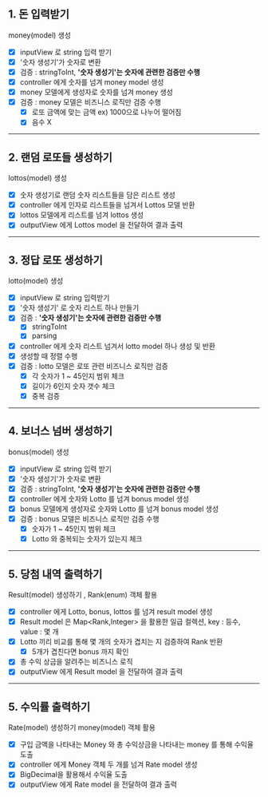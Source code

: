 ## 1. **돈 입력받기**
money(model) 생성
   
- [X] inputView 로 string 입력 받기
- [X] '숫자 생성기'가 숫자로 변환 
- [X] 검증 : stringToInt, **'숫자 생성기'는 숫자에 관련한 검증만 수행**
- [X] controller 에게 숫자를 넘겨 money model 생성
- [X] money 모델에게 생성자로 숫자를 넘겨 money 생성 
- [X] 검증 : money 모델은 비즈니스 로직만 검증 수행
  - [X] 로또 금액에 맞는 금액 ex) 1000으로 나누어 떨어짐
  - [X] 음수 X
***
## 2. **랜덤 로또들 생성하기**
lottos(model) 생성
   
- [X] 숫자 생성기로 랜덤 숫자 리스트들을 담은 리스트 생성
- [X] controller 에게 인자로 리스트들을 넘겨서 Lottos 모델 반환
- [X] lottos 모델에게 리스트를 넘겨 lottos 생성
- [X] outputView 에게 Lottos model 을 전달하여 결과 출력
***
## 3. **정답 로또 생성하기**
lotto(model) 생성
   
- [X] inputView 로 string 입력받기
- [X] '숫자 생성기' 로 숫자 리스트 하나 만들기
- [X] 검증 : **'숫자 생성기'는 숫자에 관련한 검증만 수행**
  - [X] stringToInt
  - [X] parsing
- [X] controller 에게 숫자 리스트 넘겨서 lotto model 하나 생성 및 반환
- [X] 생성할 때 정렬 수행
- [X] 검증 : lotto 모델은 로또 관련 비즈니스 로직만 검증
  - [X] 각 숫자가 1 ~ 45인지 범위 체크
  - [X] 길이가 6인지 숫자 갯수 체크
  - [X] 중복 검증
***
## 4. **보너스 넘버 생성하기**
bonus(model) 생성
   
- [X] inputView 로 string 입력 받기
- [X] '숫자 생성기'가 숫자로 변환
- [X] 검증 : stringToInt, **'숫자 생성기'는 숫자에 관련한 검증만 수행**
- [X] controller 에게 숫자와 Lotto 를 넘겨 bonus model 생성
- [X] bonus 모델에게 생성자로 숫자와 Lotto 를 넘겨 bonus model 생성
- [X] 검증 : bonus 모델은 비즈니스 로직만 검증 수행
  - [X] 숫자가 1 ~ 45인지 범위 체크
  - [X] Lotto 와 중복되는 숫자가 있는지 체크
***
## 5. **당첨 내역 출력하기**
Result(model) 생성하기 ,
Rank(enum) 객체 활용

- [X] controller 에게 Lotto, bonus, lottos 를 넘겨 result model 생성
- [X] Result model 은 Map<Rank,Integer> 을 활용한 일급 컬렉션, key : 등수, value : 몇 개
- [X] Lotto 끼리 비교를 통해 몇 개의 숫자가 겹치는 지 검증하여 Rank 반환
  - [X] 5개가 겹친다면 bonus 까지 확인
- [X] 총 수익 상금을 알려주는 비즈니스 로직
- [X] outputView 에게 Result model 을 전달하여 결과 출력
***
## 5. **수익률 출력하기**
Rate(model) 생성하기
money(model) 객체 활용
  
- [X] 구입 금액을 나타내는 Money 와 총 수익상금을 나타내는 money 를 통해 수익율 도출
- [X] controller 에게 Money 객체 두 개를 넘겨 Rate model 생성
- [X] BigDecimal을 활용해서 수익율 도출
- [X] outputView 에게 Rate model 을 전달하여 결과 출력